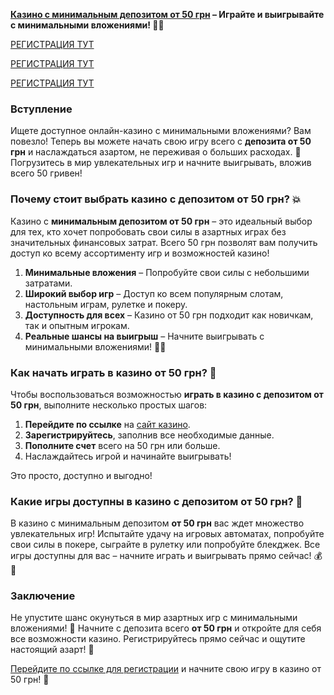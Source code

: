 **[Казино с минимальным депозитом от 50 грн](https://interupgamer.top?ref=fap_w36174p119_1) – Играйте и выигрывайте с минимальными вложениями! 🎰💸**

 [РЕГИСТРАЦИЯ ТУТ](https://interupgamer.top?ref=fap_w36174p119_1)

[РЕГИСТРАЦИЯ ТУТ](https://interupgamer.top?ref=fap_w36174p119_1)

[РЕГИСТРАЦИЯ ТУТ](https://interupgamer.top?ref=fap_w36174p119_1)

### Вступление

Ищете доступное онлайн-казино с минимальными вложениями? Вам повезло! Теперь вы можете начать свою игру всего с **депозита от 50 грн** и наслаждаться азартом, не переживая о больших расходах. 🎉 Погрузитесь в мир увлекательных игр и начните выигрывать, вложив всего 50 гривен!

### Почему стоит выбрать казино с депозитом от 50 грн? 💥

Казино с **минимальным депозитом от 50 грн** – это идеальный выбор для тех, кто хочет попробовать свои силы в азартных играх без значительных финансовых затрат. Всего 50 грн позволят вам получить доступ ко всему ассортименту игр и возможностей казино!

1. **Минимальные вложения** – Попробуйте свои силы с небольшими затратами.
2. **Широкий выбор игр** – Доступ ко всем популярным слотам, настольным играм, рулетке и покеру.
3. **Доступность для всех** – Казино от 50 грн подходит как новичкам, так и опытным игрокам.
4. **Реальные шансы на выигрыш** – Начните выигрывать с минимальными вложениями! 🎰💵

### Как начать играть в казино от 50 грн? 📝

Чтобы воспользоваться возможностью **играть в казино с депозитом от 50 грн**, выполните несколько простых шагов:

1. **Перейдите по ссылке** на [сайт казино](https://interupgamer.top?ref=fap_w36174p119_1).
2. **Зарегистрируйтесь**, заполнив все необходимые данные.
3. **Пополните счет** всего на 50 грн или больше.
4. Наслаждайтесь игрой и начинайте выигрывать!

Это просто, доступно и выгодно!

### Какие игры доступны в казино с депозитом от 50 грн? 🎲

В казино с минимальным депозитом **от 50 грн** вас ждет множество увлекательных игр! Испытайте удачу на игровых автоматах, попробуйте свои силы в покере, сыграйте в рулетку или попробуйте блекджек. Все игры доступны для вас – начните играть и выигрывать прямо сейчас! 💰🎉

### Заключение

Не упустите шанс окунуться в мир азартных игр с минимальными вложениями! 🎯 Начните с депозита всего **от 50 грн** и откройте для себя все возможности казино. Регистрируйтесь прямо сейчас и ощутите настоящий азарт! 🌟

[Перейдите по ссылке для регистрации](https://interupgamer.top?ref=fap_w36174p119_1) и начните свою игру в казино от 50 грн! 🤑

